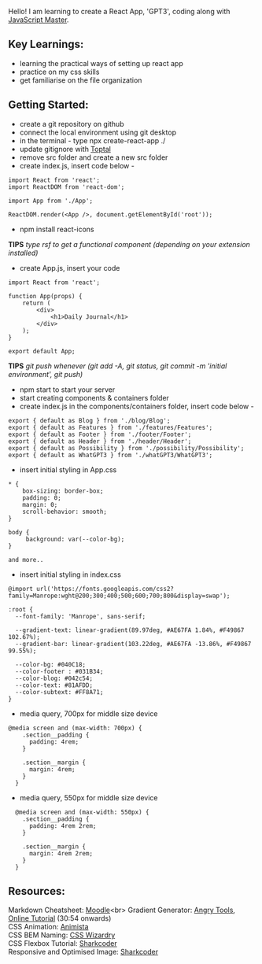 Hello! I am learning to create a React App, 'GPT3', coding along with [JavaScript Master](https://www.youtube.com/watch?v=F627pKNUCVQ).

## Key Learnings: 
- learning the practical ways of setting up react app
- practice on my css skills
- get familiarise on the file organization

## Getting Started:

- create a git repository on github
- connect the local environment using git desktop
- in the terminal - type npx create-react-app ./
- update gitignore with [Toptal](https://www.toptal.com/developers/gitignore/)
- remove src folder and create a new src folder
- create index.js, insert code below -

```
import React from 'react';
import ReactDOM from 'react-dom';

import App from './App';

ReactDOM.render(<App />, document.getElementById('root'));
```

- npm install react-icons

**TIPS** _type rsf to get a functional component (depending on your extension installed)_

- create App.js, insert your code

```
import React from 'react';

function App(props) {
    return (
        <div>
            <h1>Daily Journal</h1>
        </div>
    );
}

export default App;
```

**TIPS** _git push whenever (git add -A, git status, git commit -m 'initial environment', git push)_

- npm start to start your server
- start creating components & containers folder
- create index.js in the components/containers folder, insert code below -

```
export { default as Blog } from './blog/Blog';
export { default as Features } from './features/Features';
export { default as Footer } from './footer/Footer';
export { default as Header } from './header/Header';
export { default as Possibility } from './possibility/Possibility';
export { default as WhatGPT3 } from './whatGPT3/WhatGPT3';
```

- insert initial styling in App.css

```
* {
    box-sizing: border-box;
    padding: 0;
    margin: 0;
    scroll-behavior: smooth;
}

body {
     background: var(--color-bg);
}

and more..
```

- insert initial styling in index.css

```
@import url('https://fonts.googleapis.com/css2?family=Manrope:wght@200;300;400;500;600;700;800&display=swap');

:root {
  --font-family: 'Manrope', sans-serif;

  --gradient-text: linear-gradient(89.97deg, #AE67FA 1.84%, #F49867 102.67%);
  --gradient-bar: linear-gradient(103.22deg, #AE67FA -13.86%, #F49867 99.55%);

  --color-bg: #040C18;
  --color-footer : #031B34;
  --color-blog: #042c54;
  --color-text: #81AFDD;
  --color-subtext: #FF8A71;
}
```

- media query, 700px for middle size device

```
@media screen and (max-width: 700px) {
    .section__padding {
      padding: 4rem;
    }

    .section__margin {
      margin: 4rem;
    }
  }
```

- media query, 550px for middle size device

```
  @media screen and (max-width: 550px) {
    .section__padding {
      padding: 4rem 2rem;
    }

    .section__margin {
      margin: 4rem 2rem;
    }
  }
```

## Resources:

Markdown Cheatsheet: [Moodle](https://docs.moodle.org/402/en/Markdown#:~:text=Bullet%20point%20lists%20can%20be,and%20should%20not%20be%20forgotten.)<br>
Gradient Generator: [Angry Tools](https://angrytools.com/gradient/), [Online Tutorial](https://www.youtube.com/watch?v=F627pKNUCVQ) (30:54 onwards) <br>
CSS Animation: [Animista](https://animista.net/)<br>
CSS BEM Naming: [CSS Wizardry](https://csswizardry.com/2013/01/mindbemding-getting-your-head-round-bem-syntax/)<br>
CSS Flexbox Tutorial: [Sharkcoder](https://sharkcoder.com/layout/flexbox)<br>
Responsive and Optimised Image: [Sharkcoder](https://sharkcoder.com/images/responsive-images)<br>
